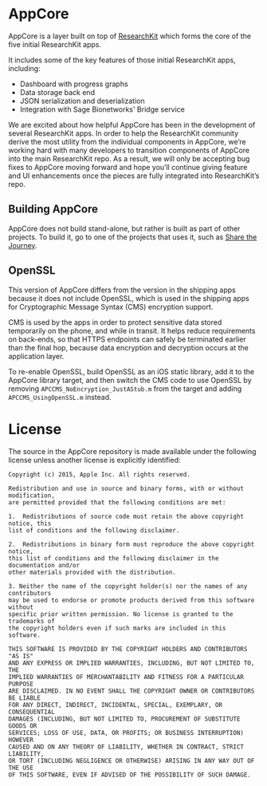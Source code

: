 AppCore
===================

AppCore is a layer built on top of [ResearchKit](https://github.com/researchkit/ResearchKit) which forms the core of
the five initial ResearchKit apps.

It includes some of the key features of those initial ResearchKit apps,
including:

* Dashboard with progress graphs
* Data storage back end
* JSON serialization and deserialization
* Integration with Sage Bionetworks' Bridge service

We are excited about how helpful AppCore has been in the development of several ResearchKit apps. In order to help the ResearchKit community derive the most utility from the individual components in AppCore, we’re working hard with many developers to transition components of AppCore into the main ResearchKit repo. As a result, we will only be accepting bug fixes to AppCore moving forward and hope you’ll continue giving feature and UI enhancements once the pieces are fully integrated into ResearchKit’s repo.

Building AppCore
----------------

AppCore does not build stand-alone, but rather is built as part of other
projects. To build it, go to one of the projects that uses it, such as
[Share the Journey](https://github.com/ResearchKit/ShareTheJourney).

OpenSSL
-------

This version of AppCore differs from the version in the shipping apps
because it does not include OpenSSL, which is used in the shipping apps
for Cryptographic Message Syntax (CMS) encryption support.

CMS is used by the apps in order to protect sensitive data stored
temporarily on the phone, and while in transit. It helps reduce
requirements on back-ends, so that HTTPS endpoints can safely be
terminated earlier than the final hop, because data encryption and
decryption occurs at the application layer.

To re-enable OpenSSL, build OpenSSL as an iOS static library, add it
to the AppCore library target, and then switch the CMS code to use
OpenSSL by removing `APCCMS_NoEncryption_JustAStub.m` from the target
and adding `APCCMS_UsingOpenSSL.m` instead.


License
=======

The source in the AppCore repository is made available under the
following license unless another license is explicitly identified:

```
Copyright (c) 2015, Apple Inc. All rights reserved.

Redistribution and use in source and binary forms, with or without modification,
are permitted provided that the following conditions are met:

1.  Redistributions of source code must retain the above copyright notice, this
list of conditions and the following disclaimer.

2.  Redistributions in binary form must reproduce the above copyright notice,
this list of conditions and the following disclaimer in the documentation and/or
other materials provided with the distribution.

3. Neither the name of the copyright holder(s) nor the names of any contributors
may be used to endorse or promote products derived from this software without
specific prior written permission. No license is granted to the trademarks of
the copyright holders even if such marks are included in this software.

THIS SOFTWARE IS PROVIDED BY THE COPYRIGHT HOLDERS AND CONTRIBUTORS "AS IS"
AND ANY EXPRESS OR IMPLIED WARRANTIES, INCLUDING, BUT NOT LIMITED TO, THE
IMPLIED WARRANTIES OF MERCHANTABILITY AND FITNESS FOR A PARTICULAR PURPOSE
ARE DISCLAIMED. IN NO EVENT SHALL THE COPYRIGHT OWNER OR CONTRIBUTORS BE LIABLE
FOR ANY DIRECT, INDIRECT, INCIDENTAL, SPECIAL, EXEMPLARY, OR CONSEQUENTIAL
DAMAGES (INCLUDING, BUT NOT LIMITED TO, PROCUREMENT OF SUBSTITUTE GOODS OR
SERVICES; LOSS OF USE, DATA, OR PROFITS; OR BUSINESS INTERRUPTION) HOWEVER
CAUSED AND ON ANY THEORY OF LIABILITY, WHETHER IN CONTRACT, STRICT LIABILITY,
OR TORT (INCLUDING NEGLIGENCE OR OTHERWISE) ARISING IN ANY WAY OUT OF THE USE
OF THIS SOFTWARE, EVEN IF ADVISED OF THE POSSIBILITY OF SUCH DAMAGE.
```
